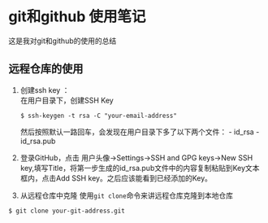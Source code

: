 # git和github 使用笔记
这是我对git和github的使用的总结

## 远程仓库的使用
1. 创建ssh key ：<br/>
	在用户目录下，创建SSH Key
    ```shell
    $ ssh-keygen -t rsa -C "your-email-address"
    ```
	然后按照默认一路回车，会发现在用户目录下多了以下两个文件：
        - id_rsa
        - id_rsa.pub

2. 登录GitHub，点击 用户头像->Settings->SSH and GPG keys->New SSH key,填写Title，将第一步生成的id_rsa.pub文件中的内容复制粘贴到Key文本框内，点击Add SSH key。之后应该能看到已经添加的Key。

3. 从远程仓库中克隆
使用`git clone`命令来讲远程仓库克隆到本地仓库
```shell
$ git clone your-git-address.git
```

